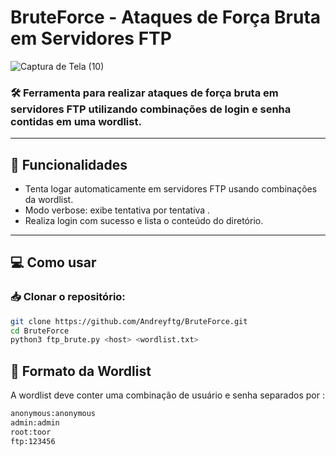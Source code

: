 # BruteForce - Ataques de Força Bruta em Servidores FTP

![Captura de Tela (10)](https://github.com/user-attachments/assets/c374d6b9-7dd7-4822-81e1-ce23e2c34ce9)

### 🛠 Ferramenta para realizar ataques de força bruta em servidores FTP utilizando combinações de login e senha contidas em uma wordlist.

---

## 🧠 Funcionalidades

- Tenta logar automaticamente em servidores FTP usando combinações da wordlist.
- Modo verbose: exibe tentativa por tentativa .
- Realiza login com sucesso e lista o conteúdo do diretório.


---

## 💻 Como usar

### 📥 Clonar o repositório:

```bash
git clone https://github.com/Andreyftg/BruteForce.git
cd BruteForce
python3 ftp_brute.py <host> <wordlist.txt>
```

## 📝 Formato da Wordlist
A wordlist deve conter uma combinação de usuário e senha separados por :

```bash
anonymous:anonymous
admin:admin
root:toor
ftp:123456
```

